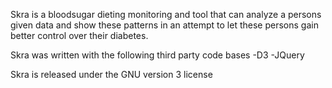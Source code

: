 Skra is a bloodsugar dieting monitoring and tool that can analyze
a persons given data and show these patterns in an attempt to let 
these persons gain better control over their diabetes.

Skra was written with the following third party code bases
-D3
-JQuery

Skra is released under the GNU version 3 license
